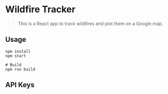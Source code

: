 # Wildfire Tracker

> This is a React app to track wildfires and plot them on a Google map.

## Usage

```
npm install
npm start

# Build
npm run build
```

## API Keys

